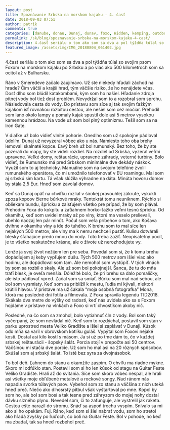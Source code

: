 ```yaml
---
layout: post
title: Spoznávanie Srbska na morskom kajaku - 4. časť
date: 2018-09-03 07:51
author: patrik
comments: true
categories: [danube, donau, Dunaj, dunav, foxo, Hidden, kemping, outdoor, pádlovanie, pes, regata, rieka, Slovenčina, srbsko, tid2018]
permalink: /sk/blog/spoznavanie-srbska-na-morskom-kajaku-4-cast/
description: 4.časť seriálu o tom ako som sa dva a pol týždňa túlal so svojim psom Foxom na morskom kajaku po Srbsku a po viac ako 500 kilometroch som sa ocitol až v Bulharsku.
featured_image: /assets/img/IMG_20180804_061402.jpg
---
```

4.časť seriálu o tom ako som sa dva a pol týždňa túlal so svojim psom Foxom na morskom kajaku po Srbsku a po viac ako 500 kilometroch som sa ocitol až v Bulharsku.

Ráno v Smeredeve začalo zaujímavo. Už ste niekedy hľadali záchod na hrade? Čím väčší a krajší hrad, tým väčšie riziko, že ho nenájdete včas. Dosť dlho som blúdil katakombami, kým som ho našiel. Hľadanie zdroja pitnej vody bol tiež dosť problém. Nevydržal som to a rozobral som sprchu. Následovala cesta do vody. Do prístavu som síce aj tak svojím ťažkým kajakom ísť rovnakou rozbitou cestou, ale nešiel som cez močiar. Prehodil som lano okolo lampy a pomaly kajak spustil dole asi 5 metrov vysokou kamennou hrádzou. Na vode už som bol plný optimizmu. Tešil som sa na Iron Gate.

V diaľke už bolo vidieť vlnité pohorie. Onedlho som už spokojne pádloval údolím. Dunaj už nevyzeral vôbec ako u nás. Namiesto toho oba brehy lemovali skalnaté kopce. Ľavý breh už bol rumunský. Bez toho, že by ste pozerali do mapy, by ste videli rozdiel. Na rozdiel od Srbska, vyzeral veľmi upravene. Veľké domy, reštaurácie, upravené záhrady, veterné turbíny. Bolo vidieť, že Rumunsko má pred Srbskom minimálne dve dekády náskok. Využil som to aj technicky. Manuálne som na svojom telefóne zvolil rumunského operátora, čo mi umožnilo telefonovať v EU roamingu. Mal som aj srbskú sim kartu. Tá však slúžila výhradne na dáta. Minúta hovoru domov by stála 2,5 Eur. Hneď som zavolal domov.

Keď sa Dunaj opäť na chvíľku rozlial v širokej pravouhlej zákrute, vykukli zpoza kopcov čierne búrkové mraky. Tentokrát tomu neuniknem. Rýchlo si obliekam bundu, špricku a zaisťujem všetko pre prípad, že by som plával. Prehodím Foxa do kokpitu a zaťiahnem horko-ťažko veľmi tesnú špricku. Od okamihu, keď som uvidel mraky až po vlny, ktoré ma veselo prelievali, ubehlo naozaj len pár minút. Počul som veľa príbehov o tom, ako Košava dvihne v okamihu vlny a ide do tuhého. K brehu som to mal síce len nejakých 500 metrov, ale vlny ma k nemu nechceli pustiť. Kulisu dotvárali blesky šľahajúce predo mnou do vody. Toto treba zažiť. Neopísateľný pocit, je to všetko neskutočne krásne, ale o živote už nerozhodujete vy.

Lenže ja svoj život nežijem len pre seba. Povedal som si, že k tomu brehu dopádlujem aj keby vypľujem dušu. Tých 500 metrov som išiel viac ako hodinu, ale dopádloval som tam. Ale nemohol som vystúpiť. V tých vlnách by som sa rozbil o skaly. Ale už som bol pokojnejší. Šanca, že tu do mňa trafí blesk, je oveľa menšia. Dôležité bolo, že pri brehu sa dalo pomaličky, ale isto pádlovať vpred. Začal som sa smiať. Búrku som mal nad sebou, ale bol som vysmiaty. Keď som sa priblížil k mestu, ľudia mi kývali, niektorí krútili hlavou. V prístave ma už čakala “moja osobná fotografka” Mona, ktorá ma posledné dni fotila a filmovala. Z Foxa spravila legendu TID2018. Skákala dva metre do výšky od radosti, keď nás uvidela ako sa s Foxom hojdáme v prístave na vlnkách a Foxo si vrtí chvostíkom akoby nič.

Posledné, na čo som sa zmohol, bolo vytiahnuť čln z vody. Bol som taký vyčerpaný, že som nevládal nič. Keď som to rozdýchal, postavil som stan v parku uprostred mesta Veliko Gradište a išiel si zaplávať v Dunaji. Kúsok odo mňa sa varil v obrovskom kotlíku guláš. Vypýtal som Foxovi nejaké kosti. Dostal asi kilo kostí s mäsom. Ja si už po tme dám to, čo v každej srbskej reštaurácii - šopský šalát. Porcia stojí v prepočte asi 50 centrov. Väčšinou mi stačia dve porcie. Už som ho mal asi na 20 rôznych spôsobov. Skúšal som aj srbský šalát. To isté bez syra za dvojnásobok.

To bol deň. Ľahnem do stanu a okamžite zaspím. O chvíľu ma riadne mykne. Skoro mi odfúklo stan. Postavil som si ho len kúsok od stagu na Guitar Feste Veliko Gradište. Hrali až do svitania. Síce som skoro vôbec nespal, ale hrali asi všetky moje obľúbené metalové a rockové songy. Nad ránom nás napadla svorka túlavých psov. Vybehol som zo stanu a väčšina z nich uteká hneď preč. Niečo ako dlhosrstý pitbul však vyštartoval po mne. Kopol by som ho, ale bol som bosí a tak tesne pred záhryzom do mojej nohy dostal dávku slzného plynu. Nevedel som, či to zafunguje, ale vystrelil jak raketa. Cestou ešte narazil do stromu. Snáď sa aspoň trochu vyspím. Snívalo sa mi ako si ho opekám. Fuj. Ráno, keď som si šiel nabrať vodu, som ho stretol ako hľadá zvyšky po ľuďoch, čo boli na Guitar Feste. Bol v pohode, no keď ma zbadal, tak sa hneď rozbehol preč.
